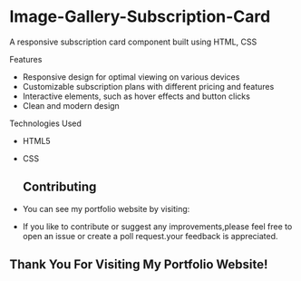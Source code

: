 # Image-Gallery-Subscription-Card

A responsive subscription card component built using HTML, CSS

Features
- Responsive design for optimal viewing on various devices
- Customizable subscription plans with different pricing and features
- Interactive elements, such as hover effects and button clicks
- Clean and modern design

Technologies Used
- HTML5
- CSS

  ## Contributing

- You can see my portfolio website by visiting:
  
- If you like to contribute or suggest any improvements,please feel free to open an issue or create a poll request.your feedback is appreciated.

## Thank You For Visiting My Portfolio Website!
